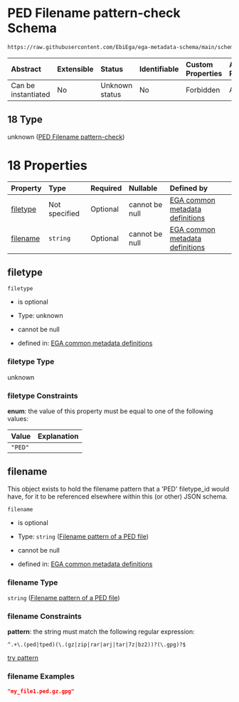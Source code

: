 # PED Filename pattern-check Schema

```txt
https://raw.githubusercontent.com/EbiEga/ega-metadata-schema/main/schemas/EGA.common-definitions.json#/definitions/filename-filetype-pattern-check/anyOf/18
```



| Abstract            | Extensible | Status         | Identifiable | Custom Properties | Additional Properties | Access Restrictions | Defined In                                                                                           |
| :------------------ | :--------- | :------------- | :----------- | :---------------- | :-------------------- | :------------------ | :--------------------------------------------------------------------------------------------------- |
| Can be instantiated | No         | Unknown status | No           | Forbidden         | Allowed               | none                | [EGA.common-definitions.json\*](../../../schemas/EGA.common-definitions.json "open original schema") |

## 18 Type

unknown ([PED Filename pattern-check](ega-12-definitions-check-filetype-checks-based-on-its-filename-anyof-ped-filename-pattern-check.md))

# 18 Properties

| Property              | Type          | Required | Nullable       | Defined by                                                                                                                                                                                                                                                                                                                                                        |
| :-------------------- | :------------ | :------- | :------------- | :---------------------------------------------------------------------------------------------------------------------------------------------------------------------------------------------------------------------------------------------------------------------------------------------------------------------------------------------------------------- |
| [filetype](#filetype) | Not specified | Optional | cannot be null | [EGA common metadata definitions](ega-12-definitions-check-filetype-checks-based-on-its-filename-anyof-ped-filename-pattern-check-properties-filetype.md "https://raw.githubusercontent.com/EbiEga/ega-metadata-schema/main/schemas/EGA.common-definitions.json#/definitions/filename-filetype-pattern-check/anyOf/18/properties/filetype")                       |
| [filename](#filename) | `string`      | Optional | cannot be null | [EGA common metadata definitions](ega-12-definitions-check-filetype-checks-based-on-its-filename-anyof-ped-filename-pattern-check-properties-filename-pattern-of-a-ped-file.md "https://raw.githubusercontent.com/EbiEga/ega-metadata-schema/main/schemas/EGA.common-definitions.json#/definitions/filename-filetype-pattern-check/anyOf/18/properties/filename") |

## filetype



`filetype`

*   is optional

*   Type: unknown

*   cannot be null

*   defined in: [EGA common metadata definitions](ega-12-definitions-check-filetype-checks-based-on-its-filename-anyof-ped-filename-pattern-check-properties-filetype.md "https://raw.githubusercontent.com/EbiEga/ega-metadata-schema/main/schemas/EGA.common-definitions.json#/definitions/filename-filetype-pattern-check/anyOf/18/properties/filetype")

### filetype Type

unknown

### filetype Constraints

**enum**: the value of this property must be equal to one of the following values:

| Value   | Explanation |
| :------ | :---------- |
| `"PED"` |             |

## filename

This object exists to hold the filename pattern that a 'PED' filetype\_id would have, for it to be referenced elsewhere within this (or other) JSON schema.

`filename`

*   is optional

*   Type: `string` ([Filename pattern of a PED file](ega-12-definitions-check-filetype-checks-based-on-its-filename-anyof-ped-filename-pattern-check-properties-filename-pattern-of-a-ped-file.md))

*   cannot be null

*   defined in: [EGA common metadata definitions](ega-12-definitions-check-filetype-checks-based-on-its-filename-anyof-ped-filename-pattern-check-properties-filename-pattern-of-a-ped-file.md "https://raw.githubusercontent.com/EbiEga/ega-metadata-schema/main/schemas/EGA.common-definitions.json#/definitions/filename-filetype-pattern-check/anyOf/18/properties/filename")

### filename Type

`string` ([Filename pattern of a PED file](ega-12-definitions-check-filetype-checks-based-on-its-filename-anyof-ped-filename-pattern-check-properties-filename-pattern-of-a-ped-file.md))

### filename Constraints

**pattern**: the string must match the following regular expression:&#x20;

```regexp
^.+\.(ped|tped)(\.(gz|zip|rar|arj|tar|7z|bz2))?(\.gpg)?$
```

[try pattern](https://regexr.com/?expression=%5E.%2B%5C.\(ped%7Ctped\)\(%5C.\(gz%7Czip%7Crar%7Carj%7Ctar%7C7z%7Cbz2\)\)%3F\(%5C.gpg\)%3F%24 "try regular expression with regexr.com")

### filename Examples

```json
"my_file1.ped.gz.gpg"
```
